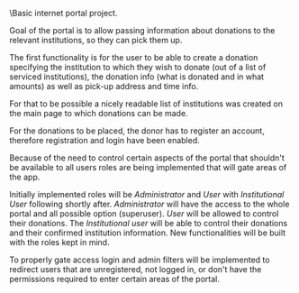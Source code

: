 \Basic internet portal project.

Goal of the portal is to allow passing information about donations to the relevant institutions, so they can pick them up.

The first functionality is for the user to be able to create a donation specifying the institution
to which they wish to donate (out of a list of serviced institutions), the donation info (what is donated
and in what amounts) as well as pick-up address and time info.

For that to be possible a nicely readable list of institutions was created on the main page to which donations can be made.

For the donations to be placed, the donor has to register an account, therefore registration and login have been enabled.

Because of the need to control certain aspects of the portal that shouldn't be available to all users roles are being
implemented that will gate areas of the app.

Initially implemented roles will be _Administrator_ and _User_ with _Institutional User_ following shortly after. 
_Administrator_ will have the access to the whole portal and all possible option (superuser).
_User_ will be allowed to control their donations.
The _Institutional user_ will be able to control their donations and their confirmed institution information. 
New functionalities will be built with the roles kept in mind.

To properly gate access login and admin filters will be implemented to redirect users that are unregistered, not logged in,
or don't have the permissions required to enter certain areas of the portal.